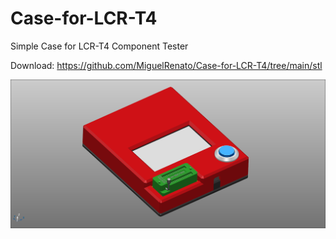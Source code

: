 # Case-for-LCR-T4
Simple Case for LCR-T4 Component Tester

Download: https://github.com/MiguelRenato/Case-for-LCR-T4/tree/main/stl

![](https://raw.githubusercontent.com/MiguelRenato/Case-for-LCR-T4/main/Case-for-LCR-T4.png)
